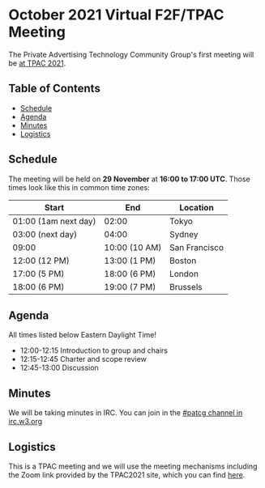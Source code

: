 # October 2021 Virtual F2F/TPAC Meeting

The Private Advertising Technology Community Group's first meeting will be [at TPAC 2021](https://web-eur.cvent.com/hub/events/2b77fe3d-2536-467d-b71b-969b2e6419b5/sessions/05b7fd0e-1cba-4e38-b908-90609b8c3802).  

## Table of Contents

- [Schedule](#schedule)
- [Agenda](#agenda)
- [Minutes](#minutes)
- [Logistics](#logistics)

## Schedule

The meeting will be held on **29 November** at **16:00 to 17:00 UTC**. Those times look like this in common time zones:

| Start                     | End           | Location      |
| ------------------------- | ------------- | ------------- |
| 01:00 (1am next day)      | 02:00         | Tokyo         |
| 03:00 (next day)          | 04:00         | Sydney        |
| 09:00                     | 10:00 (10 AM) | San Francisco |
| 12:00 (12 PM)             | 13:00 (1 PM)  | Boston        |
| 17:00 (5 PM)              | 18:00 (6 PM)  | London        |
| 18:00 (6 PM)              | 19:00 (7 PM)  | Brussels      |

## Agenda

All times listed below Eastern Daylight Time!

- 12:00-12:15 Introduction to group and chairs 
- 12:15-12:45 Charter and scope review
- 12:45-13:00 Discussion

## Minutes

We will be taking minutes in IRC. You can join in the [#patcg channel in irc.w3.org](https://irc.w3.org/?channels=patcg)

## Logistics 

This is a TPAC meeting and we will use the meeting mechanisms including the Zoom link provided by the TPAC2021 site, which you can find [here](https://web-eur.cvent.com/hub/events/2b77fe3d-2536-467d-b71b-969b2e6419b5/sessions/05b7fd0e-1cba-4e38-b908-90609b8c3802). 
